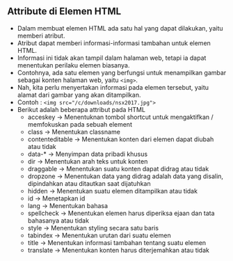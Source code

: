 ## Attribute di Elemen HTML

- Dalam membuat elemen HTML ada satu hal yang dapat dilakukan, yaitu memberi atribut.
- Atribut dapat memberi informasi-informasi tambahan untuk elemen HTML.
- Informasi ini tidak akan tampil dalam halaman web, tetapi ia dapat menentukan perilaku elemen biasanya.
- Contohnya, ada satu elemen yang berfungsi untuk menampilkan gambar sebagai konten halaman web, yaitu `<img>`.
- Nah, kita perlu menyertakan informasi pada elemen tersebut, yaitu alamat dari gambar yang akan ditampilkan.
- Contoh :
  `<img src="/c/downloads/nsx2017.jpg">`
- Berikut adalah beberapa attribut pada HTML
  - acceskey -> Menentuknan tombol shortcut untuk mengaktifkan / memfokuskan pada sebuah element
  - class -> Menentukan classname
  - contenteditable -> Menentukan konten dari elemen dapat diubah atau tidak
  - data-\* -> Menyimpan data pribadi khusus
  - dir -> Menentukan arah teks untuk konten
  - draggable -> Menentukan suatu konten dapat didrag atau tidak
  - dropzone -> Menentukan data yang didrag adalah data yang disalin, dipindahkan atau ditautkan saat dijatuhkan
  - hidden -> Menentukan suatu elemen ditampilkan atau tidak
  - id -> Menetapkan id
  - lang -> Menentukan bahasa
  - spellcheck -> Menentukan elemen harus diperiksa ejaan dan tata bahasanya atau tidak
  - style -> Menentukan styling secara satu baris
  - tabindex -> Menentukan urutan dari suatu elemen
  - title -> Menentukan informasi tambahan tentang suatu elemen
  - translate -> Menentukan konten harus diterjemahkan atau tidak
